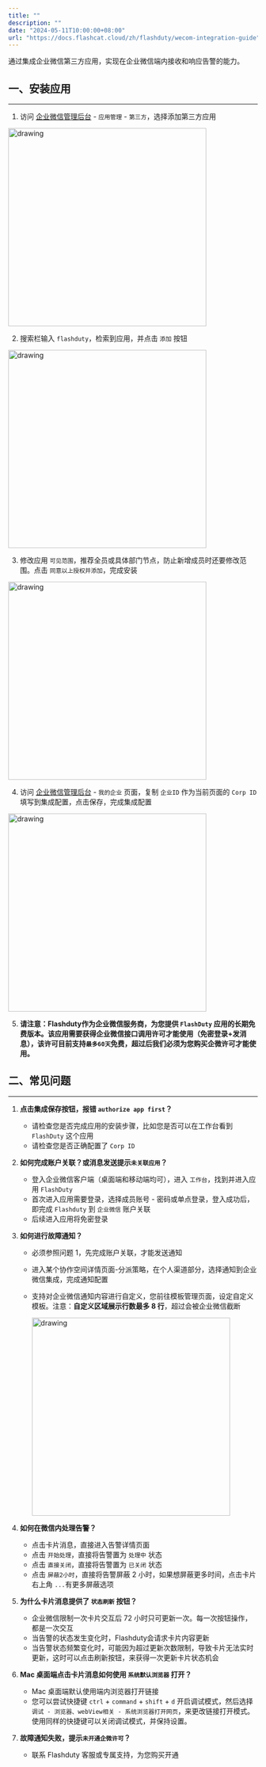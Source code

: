 ```yaml
---
title: ""
description: ""
date: "2024-05-11T10:00:00+08:00"
url: "https://docs.flashcat.cloud/zh/flashduty/wecom-integration-guide"
---
```


通过集成企业微信第三方应用，实现在企业微信端内接收和响应告警的能力。

## 一、安装应用
---

1. 访问 [企业微信管理后台](https://work.weixin.qq.com/wework_admin/frame#apps) - `应用管理` - `第三方`，选择添加第三方应用

<img src="https://download.flashcat.cloud/wecom-app-manage-plat.png" alt="drawing" width="400"/>

2. 搜索栏输入 `flashduty`，检索到应用，并点击 `添加` 按钮

<img src="https://download.flashcat.cloud/wecom-app-search-flashduty.png" alt="drawing" width="400"/>

3. 修改应用 `可见范围`，推荐全员或具体部门节点，防止新增成员时还要修改范围。点击 `同意以上授权并添加`，完成安装

<img src="https://download.flashcat.cloud/wecom-app-agree-flashduty.png" alt="drawing" width="400"/>

4. 访问 [企业微信管理后台](https://work.weixin.qq.com/wework_admin/frame#apps) - `我的企业` 页面，复制 `企业ID` 作为当前页面的 `Corp ID` 填写到集成配置，点击保存，完成集成配置

<img src="https://download.flashcat.cloud/wecom-app-corp-info.png" alt="drawing" width="400"/>

5. **请注意：Flashduty作为企业微信服务商，为您提供 `FlashDuty` 应用的长期免费版本。该应用需要获得企业微信接口调用许可才能使用（免密登录+发消息），该许可目前支持`最多60天`免费，超过后我们必须为您购买企微许可才能使用。**

## 二、常见问题
---

1. **点击集成保存按钮，报错 `authorize app first`？**

   - 请检查您是否完成应用的安装步骤，比如您是否可以在工作台看到 `FlashDuty` 这个应用
   - 请检查您是否正确配置了 `Corp ID`

2. **如何完成账户关联？或消息发送提示`未关联应用`？**

   - 登入企业微信客户端（桌面端和移动端均可），进入 `工作台`，找到并进入应用 `FlashDuty`
   - 首次进入应用需要登录，选择成员账号 - 密码或单点登录，登入成功后，即完成 `Flashduty` 到 `企业微信` 账户关联
   - 后续进入应用将免密登录

3. **如何进行故障通知？**

   - 必须参照问题 1，先完成账户关联，才能发送通知
   - 进入某个协作空间详情页面-分派策略，在个人渠道部分，选择通知到企业微信集成，完成通知配置
   - 支持对企业微信通知内容进行自定义，您前往模板管理页面，设定自定义模板。注意：**自定义区域展示行数最多 8 行**，超过会被企业微信截断

       <img src="https://download.flashcat.cloud/wecom-app-message.png" alt="drawing" width="400"/>

4. **如何在微信内处理告警？**

   - 点击卡片消息，直接进入告警详情页面
   - 点击 `开始处理`，直接将告警置为 `处理中` 状态
   - 点击 `直接关闭`，直接将告警置为 `已关闭` 状态
   - 点击 `屏蔽2小时`，直接将告警屏蔽 2 小时，如果想屏蔽更多时间，点击卡片右上角 `...`有更多屏蔽选项

5. **为什么卡片消息提供了 `状态刷新` 按钮？**

   - 企业微信限制一次卡片交互后 72 小时只可更新一次。每一次按钮操作，都是一次交互
   - 当告警的状态发生变化时，Flashduty会请求卡片内容更新
   - 当告警状态频繁变化时，可能因为超过更新次数限制，导致卡片无法实时更新，这时可以点击刷新按钮，来获得一次更新卡片状态机会

6. **Mac 桌面端点击卡片消息如何使用 `系统默认浏览器` 打开？**

   - Mac 桌面端默认使用端内浏览器打开链接
   - 您可以尝试快捷键 `ctrl` + `command` + `shift` + `d` 开启调试模式，然后选择 `调试 - 浏览器、webView相关 - 系统浏览器打开网页`，来更改链接打开模式。使用同样的快捷键可以关闭调试模式，并保持设置。

7. **故障通知失败，提示`未开通企微许可`？**

   - 联系 Flashduty 客服或专属支持，为您购买开通
